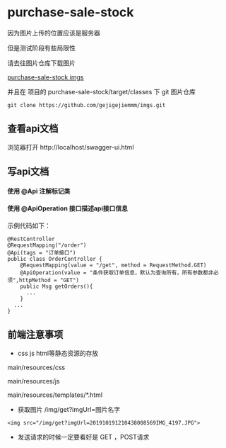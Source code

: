 # purchase-sale-stock
因为图片上传的位置应该是服务器

但是测试阶段有些局限性

请去往图片仓库下载图片

[purchase-sale-stock imgs](https://github.com/gejigejiemmm/imgs.git)

并且在 项目的 ⁨purchase-sale-stock⁩/⁨target⁩/classes 下
git 图片仓库
```
git clone https://github.com/gejigejiemmm/imgs.git
```
## 查看api文档
浏览器打开  http://localhost/swagger-ui.html
## 写api文档
#### 使用 @Api 注解标记类
#### 使用 @ApiOperation 接口描述api接口信息
示例代码如下：
```
@RestController
@RequestMapping("/order")
@Api(tags = "订单接口")
public class OrderController {
    @RequestMapping(value = "/get", method = RequestMethod.GET)
    @ApiOperation(value = "条件获取订单信息，默认为查询所有，所有参数都非必须",httpMethod = "GET")
    public Msg getOrders(){
      ...
    }
  ...
}
```
## 前端注意事项
- css js html等静态资源的存放

main/resources/css

main/resources/js

main/resources/templates/*.html

- 获取图片
/img/get?imgUrl=图片名字
```
<img src="/img/get?imgUrl=201910191210438008569IMG_4197.JPG">
```
- 发送请求的时候一定要看好是 GET ，POST请求
